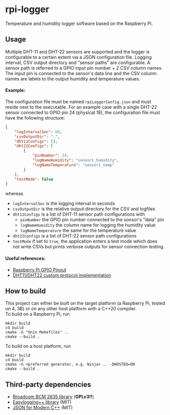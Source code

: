# rpi-logger
Temperature and humidity logger software based on the Raspberry Pi.    

## Usage
Multiple DHT-11 and DHT-22 sensors are supported and the logger is configurable to a certain extent via a JSON configuration file.
Logging interval, CSV output directory and "sensor paths" are configurable.
A sensor path is referred to a GPIO input pin number + 2 CSV column names.
The input pin is connected to the sensor's data line and the CSV column names are labels to the output humidity and temperature values.

#### Example:
The configuration file must be named `rpiLoggerConfig.json` and must reside next to the executable.
For an example case with a single DHT-22 sensor connected to GPIO pin 24 (physical 18), the configuration file must have the 
following structure:
```json
{
    "logIntervalSec": 60,
    "csvOutputDir": ".",
    "dht11Configs": [],
    "dht22Configs": [
        {
            "pinNumber": 24,
            "logNameHumidity": "sensor1_humidity",
            "logNameTemperature": "sensor1_temp"
        }
    ],
    "testMode": false
}
```
whereas
- `logIntervalSec` is the logging interval in seconds
- `csvOutputDir` is the relative output directory for the CSV and logfiles
- `dht11Configs` is a list of DHT-11 sensor path configurations with 
    - `pinNumber` the GPIO pin number connected to the sonsor's "data" pin
    - `logNameHumidity` the column name for logging the humidity value 
    - `logNameTemperature` the same for the temperature value
- `dht22Configs` is a list of DHT-22 sensor path configurations
- `testMode` if set to `true`, the application enters a test mode which does not write CSVs but prints verbose outputs for sensor 
connection testing.

#### Useful references:
- [Raspberry Pi GPIO Pinout](https://pinout.xyz/)
- [DHT11/DHT22 custom protocol implementation](https://www.iot-programmer.com/index.php/books/22-raspberry-pi-and-the-iot-in-c/chapters-raspberry-pi-and-the-iot-in-c/41-raspberry-pi-and-the-iot-in-c-a-custom-protocol-the-dht11-dht22)

## How to build
This project can either be built on the target platform (a Raspberry Pi, tested on 4, 3B) or on any other host platform with a C++20
compiler.    
To build on a Raspberry Pi, run
```
mkdir build
cd build
cmake -G "Unix Makefiles" ..
cmake --build .
```

To build on a host platform, run
```
mkdir build
cd build
cmake -G <preferred generator, e.g. Ninja> .. -DHOSTED=ON
cmake --build .
```

## Third-party dependencies
- [Broadcom BCM 2835 library](http://www.airspayce.com/mikem/bcm2835/) (**GPLv3!!**)
- [Easylogging++ library](https://github.com/abumq/easyloggingpp) (MIT)
- [JSON for Modern C++](https://json.nlohmann.me/) (MIT)
